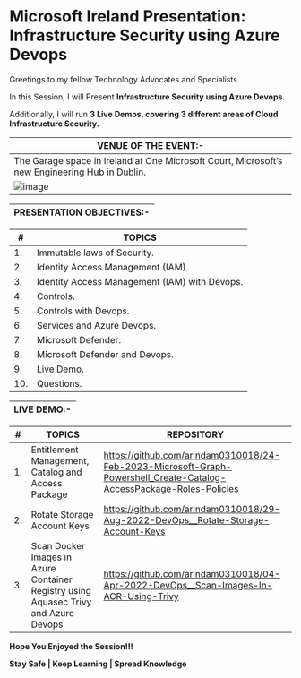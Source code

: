 # Microsoft Ireland Presentation: Infrastructure Security using Azure Devops

Greetings to my fellow Technology Advocates and Specialists.

In this Session, I will Present __Infrastructure Security using Azure Devops.__

Additionally, I will run __3 Live Demos, covering 3 different areas of Cloud Infrastructure Security.__

| __VENUE OF THE EVENT:-__ |
| --------- |
| The Garage space in Ireland at One Microsoft Court, Microsoft’s new Engineering Hub in Dublin. |
| ![image](https://user-images.githubusercontent.com/29681063/234447415-2e7932ab-2c99-46e4-beb1-0f0776ce4c59.png) |

| __PRESENTATION OBJECTIVES:-__ |
| --------- |

| __#__ | __TOPICS__ |
| --------- | --------- |
| 1. | Immutable laws of Security. |
| 2. | Identity Access Management (IAM). |
| 3. | Identity Access Management (IAM) with Devops. |
| 4. | Controls. |
| 5. | Controls with Devops. |
| 6. | Services and Azure Devops. |
| 7. | Microsoft Defender. |
| 8. | Microsoft Defender and Devops. |
| 9. | Live Demo. |
| 10. | Questions. |

| __LIVE DEMO:-__ |
| --------- |

| __#__ | __TOPICS__ | __REPOSITORY__ |
| --------- | --------- | --------- |
| 1. | Entitlement Management, Catalog and Access Package | https://github.com/arindam0310018/24-Feb-2023-Microsoft-Graph-Powershell_Create-Catalog-AccessPackage-Roles-Policies |
| 2. | Rotate Storage Account Keys | https://github.com/arindam0310018/29-Aug-2022-DevOps__Rotate-Storage-Account-Keys |
| 3. | Scan Docker Images in Azure Container Registry using Aquasec Trivy and Azure Devops | https://github.com/arindam0310018/04-Apr-2022-DevOps__Scan-Images-In-ACR-Using-Trivy |

__Hope You Enjoyed the Session!!!__

__Stay Safe | Keep Learning | Spread Knowledge__
